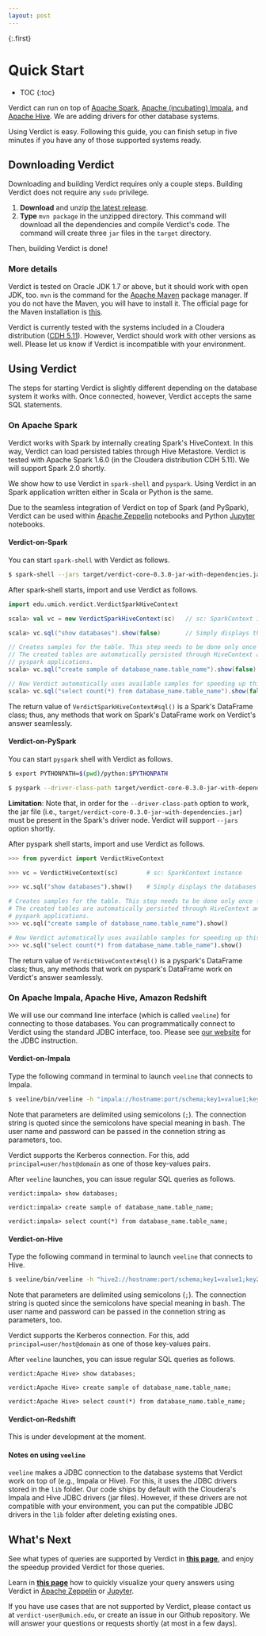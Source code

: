 ```yaml
---
layout: post
---
```


{:.first}
# Quick Start

* TOC
{:toc}

Verdict can run on top of [Apache Spark](https://spark.apache.org/), [Apache (incubating) Impala](https://impala.incubator.apache.org/), and [Apache Hive](https://hive.apache.org/). We are adding drivers for other database systems.

Using Verdict is easy. Following this guide, you can finish setup in five minutes if you have any of those supported systems ready.

## Downloading Verdict

Downloading and building Verdict requires only a couple steps. Building Verdict does not require any `sudo` privilege.

1. **Download** and unzip [the latest release](https://github.com/mozafari/verdict/releases/download/v0.3.0/verdict-0.3.0.zip).
1. **Type** `mvn package` in the unzipped directory. This command will download all the dependencies and compile Verdict's code. The command will create three `jar` files in the `target` directory.

Then, building Verdict is done!

### More details

Verdict is tested on Oracle JDK 1.7 or above, but it should work with open JDK, too. `mvn` is the command for the [Apache Maven](https://maven.apache.org/) package manager. If you do not have the Maven, you will have to install it. The official page for the Maven installation is [this](https://maven.apache.org/install.html).

Verdict is currently tested with the systems included in a Cloudera distribution ([CDH 5.11](https://www.cloudera.com/documentation/enterprise/release-notes/topics/cdh_rn_new_in_cdh_511.html)). However, Verdict should work with other versions as well. Please let us know if Verdict is incompatible with your environment.


## Using Verdict

The steps for starting Verdict is slightly different depending on the database system it works with. Once connected, however, Verdict accepts the same SQL statements.


### On Apache Spark

Verdict works with Spark by internally creating Spark's HiveContext. In this way, Verdict can load persisted tables through Hive Metastore. Verdict is tested with Apache Spark 1.6.0 (in the Cloudera distribution CDH 5.11). We will support Spark 2.0 shortly.

We show how to use Verdict in `spark-shell` and `pyspark`. Using Verdict in an Spark application written either in Scala or Python is the same.

Due to the seamless integration of Verdict on top of Spark (and PySpark), Verdict can be used within [Apache Zeppelin](https://zeppelin.apache.org/) notebooks and Python [Jupyter](http://jupyter.org/) notebooks.


#### Verdict-on-Spark

You can start `spark-shell` with Verdict as follows.

```bash
$ spark-shell --jars target/verdict-core-0.3.0-jar-with-dependencies.jar
```

After spark-shell starts, import and use Verdict as follows.

```scala
import edu.umich.verdict.VerdictSparkHiveContext

scala> val vc = new VerdictSparkHiveContext(sc)   // sc: SparkContext instance

scala> vc.sql("show databases").show(false)       // Simply displays the databases (or often called schemas)

// Creates samples for the table. This step needs to be done only once for the table.
// The created tables are automatically persisted through HiveContext and can be used in the other
// pyspark applications.
scala> vc.sql("create sample of database_name.table_name").show(false)

// Now Verdict automatically uses available samples for speeding up this query.
scala> vc.sql("select count(*) from database_name.table_name").show(false)
```

The return value of `VerdictSparkHiveContext#sql()` is a Spark's DataFrame class; thus, any methods that work on Spark's DataFrame work on Verdict's answer seamlessly.


#### Verdict-on-PySpark

You can start `pyspark` shell with Verdict as follows.

```bash
$ export PYTHONPATH=$(pwd)/python:$PYTHONPATH

$ pyspark --driver-class-path target/verdict-core-0.3.0-jar-with-dependencies.jar
```

**Limitation**: Note that, in order for the `--driver-class-path` option to work, the jar file (i.e., `target/verdict-core-0.3.0-jar-with-dependencies.jar`) must be present in the Spark's driver node. Verdict will support `--jars` option shortly.

After pyspark shell starts, import and use Verdict as follows.

```python
>>> from pyverdict import VerdictHiveContext

>>> vc = VerdictHiveContext(sc)        # sc: SparkContext instance

>>> vc.sql("show databases").show()    # Simply displays the databases (or often called schemas)

# Creates samples for the table. This step needs to be done only once for the table.
# The created tables are automatically persisted through HiveContext and can be used in the other
# pyspark applications.
>>> vc.sql("create sample of database_name.table_name").show()

# Now Verdict automatically uses available samples for speeding up this query.
>>> vc.sql("select count(*) from database_name.table_name").show()
```

The return value of `VerdictHiveContext#sql()` is a pyspark's DataFrame class; thus, any methods that work on pyspark's DataFrame work on Verdict's answer seamlessly.


### On Apache Impala, Apache Hive, Amazon Redshift

We will use our command line interface (which is called `veeline`) for connecting to those databases. You can programmatically connect to Verdict using the standard JDBC interface, too. Please see [our website](http://verdictdb.org) for the JDBC instruction.

#### Verdict-on-Impala

Type the following command in terminal to launch `veeline` that connects to Impala.

```bash
$ veeline/bin/veeline -h "impala://hostname:port/schema;key1=value1;key2=value2;..." -u username -p password
```

Note that parameters are delimited using semicolons (`;`). The connection string is quoted since the semicolons have special meaning in bash. The user name and password can be passed in the connetion string as parameters, too.

Verdict supports the Kerberos connection. For this, add `principal=user/host@domain` as one of those key-values pairs.

After `veeline` launches, you can issue regular SQL queries as follows.

```
verdict:impala> show databases;

verdict:impala> create sample of database_name.table_name;

verdict:impala> select count(*) from database_name.table_name;
```

#### Verdict-on-Hive

Type the following command in terminal to launch `veeline` that connects to Hive.

```bash
$ veeline/bin/veeline -h "hive2://hostname:port/schema;key1=value1;key2=value2;..." -u username -p password
```

Note that parameters are delimited using semicolons (`;`). The connection string is quoted since the semicolons have special meaning in bash. The user name and password can be passed in the connetion string as parameters, too.

Verdict supports the Kerberos connection. For this, add `principal=user/host@domain` as one of those key-values pairs.

After `veeline` launches, you can issue regular SQL queries as follows.

```
verdict:Apache Hive> show databases;

verdict:Apache Hive> create sample of database_name.table_name;

verdict:Apache Hive> select count(*) from database_name.table_name;
```

#### Verdict-on-Redshift

This is under development at the moment.


#### Notes on using `veeline`

`veeline` makes a JDBC connection to the database systems that Verdict work on top of (e.g., Impala or Hive). For this, it uses the JDBC drivers stored in the `lib` folder. Our code ships by default with the Cloudera's Impala and Hive JDBC drivers (jar files). However, if these drivers are not compatible with your environment, you can put the compatible JDBC drivers in the `lib` folder after deleting existing ones.


## What's Next

See what types of queries are supported by Verdict in [**this page**](http://verdictdb.org), and enjoy the speedup provided Verdict for those queries.

Learn in [**this page**]() how to quickly visualize your query answers using Verdict in [Apache Zeppelin](https://zeppelin.apache.org/) or [Jupyter](http://jupyter.org/).

If you have use cases that are not supported by Verdict, please contact us at `verdict-user@umich.edu`, or create an issue in our Github repository. We will answer your questions or requests shortly (at most in a few days).
